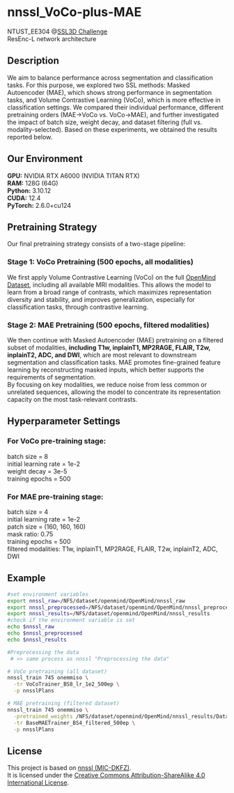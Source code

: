 # nnssl_VoCo-plus-MAE
NTUST_EE304 @[SSL3D Challenge](https://ssl3d-challenge.dkfz.de/home)  
ResEnc-L network architecture

## Description
We aim to balance performance across segmentation and classification tasks.
For this purpose, we explored two SSL methods: Masked Autoencoder (MAE), which shows strong performance in segmentation tasks, and Volume Contrastive Learning (VoCo), which is more effective in classification settings.
We compared their individual performance, different pretraining orders (MAE→VoCo vs. VoCo→MAE), and further investigated the impact of batch size, weight decay, and dataset filtering (full vs. modality-selected).
Based on these experiments, we obtained the results reported below.

## Our Environment
**GPU:** NVIDIA RTX A6000 (NVIDIA TITAN RTX)  
**RAM:** 128G (64G)  
**Python:** 3.10.12  
**CUDA:** 12.4  
**PyTorch:** 2.6.0+cu124  

## Pretraining Strategy
Our final pretraining strategy consists of a two-stage pipeline:  
### Stage 1: VoCo Pretraining (500 epochs, all modalities)
We first apply Volume Contrastive Learning (VoCo) on the full [OpenMind Dataset](https://huggingface.co/datasets/AnonRes/OpenMind), including all available MRI modalities.
This allows the model to learn from a broad range of contrasts, which maximizes representation diversity and stability, and improves generalization, especially for classification tasks, through contrastive learning.

### Stage 2: MAE Pretraining (500 epochs, filtered modalities)

We then continue with Masked Autoencoder (MAE) pretraining on a filtered subset of modalities, **including T1w, inplainT1, MP2RAGE, FLAIR, T2w, inplainT2, ADC, and DWI**, 
which are most relevant to downstream segmentation and classification tasks.
MAE promotes fine-grained feature learning by reconstructing masked inputs, which better supports the requirements of segmentation.  
By focusing on key modalities, we reduce noise from less common or unrelated sequences, allowing the model to concentrate its representation capacity on the most task-relevant contrasts.

## Hyperparameter Settings
### For VoCo pre-training stage:  
batch size = 8  
initial learning rate = 1e-2  
weight decay = 3e-5  
training epochs = 500  

### For MAE pre-training stage:  
batch size = 4  
initial learning rate = 1e-2  
patch size = (160, 160, 160)  
mask ratio: 0.75  
training epochs = 500  
filtered modalities: T1w, inplainT1, MP2RAGE, FLAIR, T2w, inplainT2, ADC, DWI


## Example

```bash
#set environment variables
export nnssl_raw=/NFS/dataset/openmind/OpenMind/nnssl_raw
export nnssl_preprocessed=/NFS/dataset/openmind/OpenMind/nnssl_preprocessed
export nnssl_results=/NFS/dataset/openmind/OpenMind/nnssl_results
#check if the environment variable is set
echo $nnssl_raw
echo $nnssl_preprocessed
echo $nnssl_results

#Preprocessing the data
 # >> same process as nnssl "Preprocessing the data"

# VoCo pretraining (all dataset)
nnssl_train 745 onemmiso \
  -tr VoCoTrainer_BS8_lr_1e2_500ep \
  -p nnsslPlans

# MAE pretraining (filtered dataset)
nnssl_train 745 onemmiso \
  -pretrained_weights /NFS/dataset/openmind/OpenMind/nnssl_results/Dataset745_OpenMind/VoCoTrainer_BS8_lr_1e2_500ep__nnsslPlans__onemmiso/fold_all/checkpoint_final.pth \
  -tr BaseMAETrainer_BS4_filtered_500ep \
  -p nnsslPlans
```

## License
This project is based on [nnssl (MIC-DKFZ)](https://github.com/MIC-DKFZ/nnssl/tree/openneuro).  
It is licensed under the [Creative Commons Attribution-ShareAlike 4.0 International License](LICENSE).

